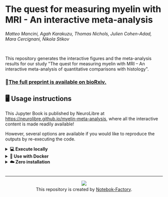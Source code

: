 The quest for measuring myelin with MRI - An interactive meta-analysis
======================================================================

_Matteo Mancini, Agah Karakuzu, Thomas Nichols, Julien Cohen-Adad, Mara Cercignani, Nikola Stikov_

<br>

This repository generates the interactive figures and the meta-analysis results for our study "The quest for measuring myelin with MRI – An interactive meta-analysis of quantitative comparisons with histology".

###  📎[The full preprint is available on bioRxiv.](https://www.biorxiv.org/content/10.1101/2020.07.13.200972v2)


## 🖥 Usage instructions 

This Jupyter Book is published by NeuroLibre at <a href="https://neurolibre.github.io/myelin-meta-analysis">https://neurolibre.github.io/myelin-meta-analysis</a>, where all the interactive content is made readily available!

However, several options are available if you would like to reproduce the outputs
by re-executing the code. 

<details><summary> <b>💻 Execute locally</b> </font> </summary><br>

The required packages can be installed using pip:

```
pip install -r requirements.txt
```
---
**Note:**

R and the metafor package are both needed to fit the mixed-effect model in `meta-analysis.ipynb` through the package rpy2. Alternatively, you can use the conda environment described in `environment.yml`.

---
</details>

<details><summary> <b>🐳 Use with Docker</b> </font> </summary><br>

If you have Docker installed on your computer and running, you can run the code 
in the same environment described in this repository using `repo2docker`. 

1. Simply install `repo2docker` from pyPI: 
```
pip install jupyter-repo2docker
```
2. Run the following command in your terminal:
```
jupyter-repo2docker https://github.com/neurolibre/myelin-meta-analysis
```

After building (it might take a while!), it should output in your terminal 
something like:

```
Copy/paste this URL into your browser when you connect for the first time,
    to login with a token:
        http://0.0.0.0:36511/?token=f94f8fabb92e22f5bfab116c382b4707fc2cade56ad1ace0
```

This should start a Jupyter session on your browser and make all the resources 
you see when you [launch a Binder](https://mybinder.org/v2/gh/neurolibre/myelin-meta-analysis/master) for this repository. 

To re-use your container built by repo2docker, do the following: 

1. Run `docker images` command and copy the `IMAGE ID` to your clipboard 
2. Run the following command to start the container:
```
docker run -it --rm -p 8888:8888 `PASTE IMAGE ID HERE` jupyter notebook --ip 0.0.0.0
```
</details>

<details><summary> <b>☁️ Zero installation</b> </font> </summary><br>

You can use <code> Interact Inline </code> or <code>Launch in Binder</code> buttons 
at the top of each page of the <a href="https://neurolibre.github.io/myelin-meta-analysis">Jupyter Book</a>.

Alternatively, you can start a Binder session by clicking the badge below: 

[![Binder](https://github.com/zelenkastiot/binder_badges/blob/master/badges/myelin--meta--analysis-binder.svg)](https://mybinder.org/v2/gh/neurolibre/myelin-meta-analysis/master)

</details>

<br>

<hr>
<p align="center">
<img src="https://avatars3.githubusercontent.com/u/63861117?s=200&v=4" style="width:40px;"></img> <br>
This repository is created by <a href="https://github.com/Notebook-Factory">Notebok-Factory</a>. 
</p>